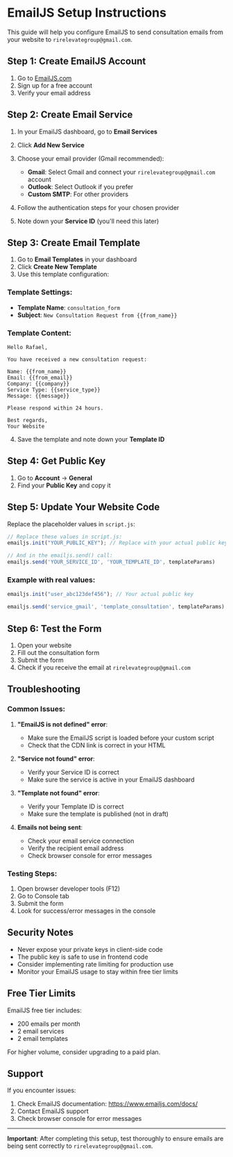 # EmailJS Setup Instructions

This guide will help you configure EmailJS to send consultation emails from your website to `rirelevategroup@gmail.com`.

## Step 1: Create EmailJS Account

1. Go to [EmailJS.com](https://www.emailjs.com/)
2. Sign up for a free account
3. Verify your email address

## Step 2: Create Email Service

1. In your EmailJS dashboard, go to **Email Services**
2. Click **Add New Service**
3. Choose your email provider (Gmail recommended):
   - **Gmail**: Select Gmail and connect your `rirelevategroup@gmail.com` account
   - **Outlook**: Select Outlook if you prefer
   - **Custom SMTP**: For other providers

4. Follow the authentication steps for your chosen provider
5. Note down your **Service ID** (you'll need this later)

## Step 3: Create Email Template

1. Go to **Email Templates** in your dashboard
2. Click **Create New Template**
3. Use this template configuration:

### Template Settings:
- **Template Name**: `consultation_form`
- **Subject**: `New Consultation Request from {{from_name}}`

### Template Content:
```
Hello Rafael,

You have received a new consultation request:

Name: {{from_name}}
Email: {{from_email}}
Company: {{company}}
Service Type: {{service_type}}
Message: {{message}}

Please respond within 24 hours.

Best regards,
Your Website
```

4. Save the template and note down your **Template ID**

## Step 4: Get Public Key

1. Go to **Account** → **General**
2. Find your **Public Key** and copy it

## Step 5: Update Your Website Code

Replace the placeholder values in `script.js`:

```javascript
// Replace these values in script.js:
emailjs.init("YOUR_PUBLIC_KEY"); // Replace with your actual public key

// And in the emailjs.send() call:
emailjs.send('YOUR_SERVICE_ID', 'YOUR_TEMPLATE_ID', templateParams)
```

### Example with real values:
```javascript
emailjs.init("user_abc123def456"); // Your actual public key

emailjs.send('service_gmail', 'template_consultation', templateParams)
```

## Step 6: Test the Form

1. Open your website
2. Fill out the consultation form
3. Submit the form
4. Check if you receive the email at `rirelevategroup@gmail.com`

## Troubleshooting

### Common Issues:

1. **"EmailJS is not defined" error**:
   - Make sure the EmailJS script is loaded before your custom script
   - Check that the CDN link is correct in your HTML

2. **"Service not found" error**:
   - Verify your Service ID is correct
   - Make sure the service is active in your EmailJS dashboard

3. **"Template not found" error**:
   - Verify your Template ID is correct
   - Make sure the template is published (not in draft)

4. **Emails not being sent**:
   - Check your email service connection
   - Verify the recipient email address
   - Check browser console for error messages

### Testing Steps:

1. Open browser developer tools (F12)
2. Go to Console tab
3. Submit the form
4. Look for success/error messages in the console

## Security Notes

- Never expose your private keys in client-side code
- The public key is safe to use in frontend code
- Consider implementing rate limiting for production use
- Monitor your EmailJS usage to stay within free tier limits

## Free Tier Limits

EmailJS free tier includes:
- 200 emails per month
- 2 email services
- 2 email templates

For higher volume, consider upgrading to a paid plan.

## Support

If you encounter issues:
1. Check EmailJS documentation: https://www.emailjs.com/docs/
2. Contact EmailJS support
3. Check browser console for error messages

---

**Important**: After completing this setup, test thoroughly to ensure emails are being sent correctly to `rirelevategroup@gmail.com`.
